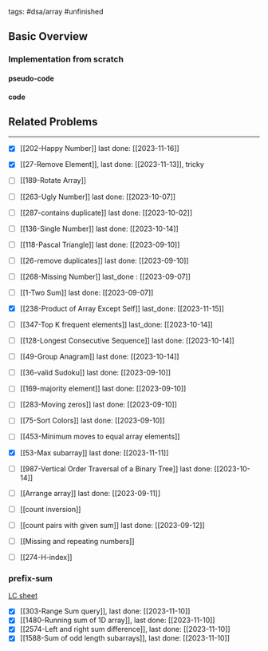 tags: #dsa/array #unfinished
## Basic Overview

### Implementation from scratch
#### pseudo-code

#### code

## Related Problems
---
- [x] [[202-Happy Number]] last done: [[2023-11-16]]
- [x] [[27-Remove Element]], last done: [[2023-11-13]], tricky
- [ ] [[189-Rotate Array]]
- [ ] [[263-Ugly Number]] last done: [[2023-10-07]]
- [ ] [[287-contains duplicate]] last done: [[2023-10-02]]
- [ ] [[136-Single Number]] last done: [[2023-10-14]]
- [ ] [[118-Pascal Triangle]] last done: [[2023-09-10]]
- [ ] [[26-remove duplicates]] last done: [[2023-09-10]]
- [ ] [[268-Missing Number]] last_done : [[2023-09-07]]
- [ ] [[1-Two Sum]] last done: [[2023-09-07]]
- [x] [[238-Product of Array Except Self]] last_done: [[2023-11-15]]
- [ ] [[347-Top K frequent elements]] last_done: [[2023-10-14]]
- [ ] [[128-Longest Consecutive Sequence]] last done: [[2023-10-14]]
- [ ] [[49-Group Anagram]] last done: [[2023-10-14]]
- [ ] [[36-valid Sudoku]] last done: [[2023-09-10]]
- [ ] [[169-majority element]] last done: [[2023-09-10]]
- [ ] [[283-Moving zeros]] last done: [[2023-09-10]]
- [ ] [[75-Sort Colors]] last done: [[2023-09-10]]
- [ ] [[453-Minimum moves to equal array elements]]
- [x] [[53-Max subarray]] last done: [[2023-11-11]]
- [ ] [[987-Vertical Order Traversal of a Binary Tree]] last done: [[2023-10-14]]
- [ ] [[Arrange array]] last done: [[2023-09-11]]
- [ ] [[count inversion]]
- [ ] [[count pairs with given sum]] last done: [[2023-09-12]]
- [ ] [[Missing and repeating numbers]]
- [ ] [[274-H-index]]



### prefix-sum
[LC sheet](https://leetcode.com/tag/prefix-sum/discuss/3606265/Prefix-Sum-oror-Summary-with-practice-questions-Sheet-(1D-2D))

- [x] [[303-Range Sum query]], last done: [[2023-11-10]]
- [x] [[1480-Running sum of 1D array]], last done: [[2023-11-10]]
- [x] [[2574-Left and right sum difference]], last done: [[2023-11-10]]
- [x] [[1588-Sum of odd length subarrays]], last done: [[2023-11-10]]